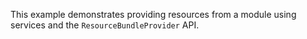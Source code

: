 This example demonstrates providing resources from a module using services and the `ResourceBundleProvider` API.
